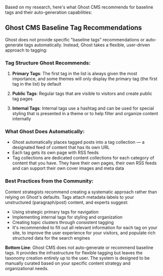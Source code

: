 
Based on my research, here's what Ghost CMS recommends for baseline tags and their auto-generation capabilities:

## Ghost CMS Baseline Tag Recommendations

Ghost does not provide specific "baseline tags" recommendations or auto-generate tags automatically. Instead, Ghost takes a flexible, user-driven approach to tagging:

### Tag Structure Ghost Recommends:

1. **Primary Tags**: The first tag in the list is always given the most importance, and some themes will only display the primary tag (the first tag in the list) by default
    
2. **Public Tags**: Regular tags that are visible to visitors and create public tag pages
    
3. **Internal Tags**: Internal tags use a hashtag and can be used for special styling that is presented in a theme or to help filter and organize content internally
    

### What Ghost Does Automatically:

- Ghost automatically places tagged posts into a tag collection — a designated feed of content that has its own URL
- Each tag gets its own page with RSS feeds
- Tag collections are dedicated content collections for each category of content that you have. They have their own pages, their own RSS feeds and can support their own cover images and meta data

### Best Practices from the Community:

Content strategists recommend creating a systematic approach rather than relying on Ghost's defaults. Tags attach metadata labels to your unstructured (paragraph/post) content, and experts suggest:

- Using strategic primary tags for navigation
- Implementing internal tags for styling and organization
- Creating topic clusters through consistent tagging
- It's recommended to fill out all relevant information for each tag on your site, to improve the user experience for your visitors, and populate rich structured data for the search engines

**Bottom Line**: Ghost CMS does not auto-generate or recommend baseline tags. It provides the infrastructure for flexible tagging but leaves the taxonomy creation entirely up to the user. The system is designed to be manually curated based on your specific content strategy and organizational needs.